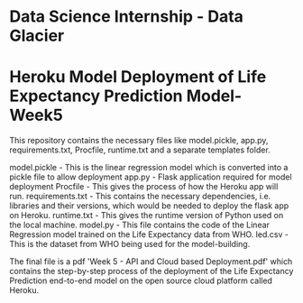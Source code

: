 # Data Science Internship - Data Glacier
# Heroku Model Deployment of Life Expectancy Prediction Model-Week5

This repository contains the necessary files like model.pickle, app.py, requirements.txt, Procfile, runtime.txt and a separate templates folder.

model.pickle - This is the linear regression model which is converted into a pickle file to allow deployment
app.py - Flask application required for model deployment
Procfile - This gives the process of how the Heroku app will run.
requirements.txt - This contains the necessary dependencies, i.e. libraries and their versions, which would be needed to deploy the flask app on Heroku.
runtime.txt - This gives the runtime version of Python used on the local machine.
model.py - This file contains the code of the Linear Regression model trained on the Life Expectancy data from WHO.
led.csv - This is the dataset from WHO being used for the model-building.

The final file is a pdf 'Week 5 - API and Cloud based Deployment.pdf' which contains the step-by-step process of the deployment of the Life Expectancy Prediction end-to-end model on the open source cloud platform called Heroku.
